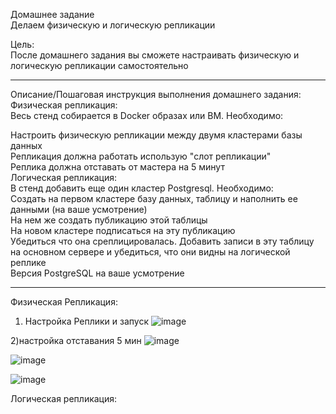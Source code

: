 Домашнее задание  
Делаем физическую и логическую репликации  
  
Цель:  
После домашнего задания вы сможете настраивать физическую и логическую репликации самостоятельно  

-----------------------------------------------------------------------------------------------------------------------------------------------------------

Описание/Пошаговая инструкция выполнения домашнего задания:  
Физическая репликация:  
Весь стенд собирается в Docker образах или ВМ. Необходимо:  

Настроить физическую репликации между двумя кластерами базы данных  
Репликация должна работать использую "слот репликации"  
Реплика должна отставать от мастера на 5 минут  
Логическая репликация:  
В стенд добавить еще один кластер Postgresql. Необходимо:  
Создать на первом кластере базу данных, таблицу и наполнить ее данными (на ваше усмотрение)  
На нем же создать публикацию этой таблицы  
На новом кластере подписаться на эту публикацию  
Убедиться что она среплицировалась. Добавить записи в эту таблицу на основном сервере и убедиться, что они видны на логической реплике  
Версия PostgreSQL на ваше усмотрение  

------------------------------------------------------------------------------------------------------------------------------------------------------------

Физическая Репликация:


1) Настройка Реплики и запуск 
![image](https://github.com/drliho86/otus_db/assets/60733068/ab248b72-64a7-4969-8a9c-b1a0cfc1b2b0)

2)настройка отставания 5 мин
![image](https://github.com/drliho86/otus_db/assets/60733068/6e63e96b-d6c2-41f7-a92e-3ecc1cb79d39)


![image](https://github.com/drliho86/otus_db/assets/60733068/dcb53c18-4b64-42c5-b69c-0197a17d4609)

![image](https://github.com/drliho86/otus_db/assets/60733068/e1f79c9b-7b12-447a-b006-fc89d3263daf)


Логическая репликация:



